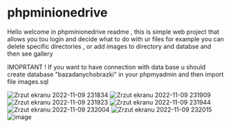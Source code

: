 # phpminionedrive

Hello welcome in phpminionedrive readme , this is simple web project that allows you tou login and decide what to do with ur files
for example you can delete specific directories , or add images to directory and databse and then see gallery 

IMOPRTANT ! If you want to have connection with data base u should create database "bazadanychobrazki" in your phpmyadmin and then import file images.sql


![Zrzut ekranu 2022-11-09 231834](https://user-images.githubusercontent.com/92225516/200954591-545cae04-3bdd-40d4-87c3-06dbf1428d8c.png)
![Zrzut ekranu 2022-11-09 231909](https://user-images.githubusercontent.com/92225516/200954604-c79dac93-d5f7-4f10-82dc-1d0556752a54.png)
![Zrzut ekranu 2022-11-09 231923](https://user-images.githubusercontent.com/92225516/200954609-046fc00e-236a-48e3-a265-d55a74d8eb24.png)
![Zrzut ekranu 2022-11-09 231944](https://user-images.githubusercontent.com/92225516/200954619-823a3605-f0f9-47cc-bd7f-fbe06d8cc609.png)
![Zrzut ekranu 2022-11-09 232004](https://user-images.githubusercontent.com/92225516/200954628-7e427445-8575-4856-8495-6c810ff70da2.png)
![Zrzut ekranu 2022-11-09 232015](https://user-images.githubusercontent.com/92225516/200954642-ac8b84fc-992c-409e-9e32-fa1caee00915.png)
![image](https://user-images.githubusercontent.com/92225516/201546054-bc4a19c6-4e2f-4ad9-90ad-bf8d4e3256de.png)

